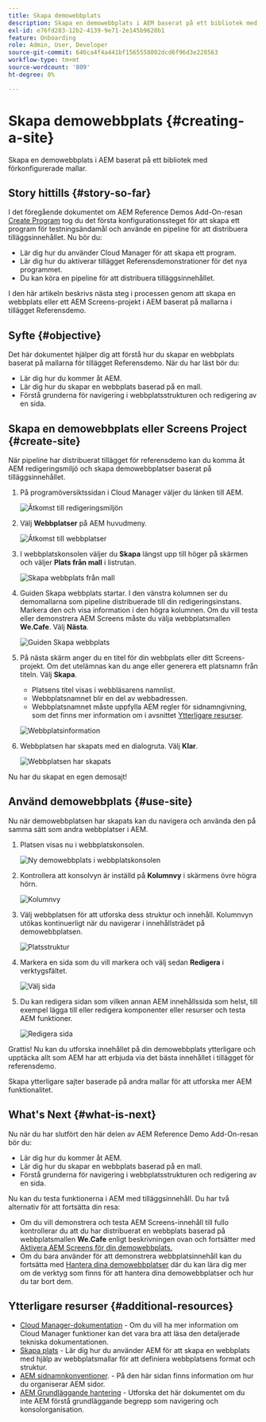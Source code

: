 ```yaml
---
title: Skapa demowebbplats
description: Skapa en demowebbplats i AEM baserat på ett bibliotek med förkonfigurerade mallar.
exl-id: e76fd283-12b2-4139-9e71-2e145b9620b1
feature: Onboarding
role: Admin, User, Developer
source-git-commit: 646ca4f4a441bf1565558002dcd6f96d3e228563
workflow-type: tm+mt
source-wordcount: '809'
ht-degree: 0%

---
```


# Skapa demowebbplats {#creating-a-site}

Skapa en demowebbplats i AEM baserat på ett bibliotek med förkonfigurerade mallar.

## Story hittills {#story-so-far}

I det föregående dokumentet om AEM Reference Demos Add-On-resan [Create Program](create-program.md) tog du det första konfigurationssteget för att skapa ett program för testningsändamål och använde en pipeline för att distribuera tilläggsinnehållet. Nu bör du:

* Lär dig hur du använder Cloud Manager för att skapa ett program.
* Lär dig hur du aktiverar tillägget Referensdemonstrationer för det nya programmet.
* Du kan köra en pipeline för att distribuera tilläggsinnehållet.

I den här artikeln beskrivs nästa steg i processen genom att skapa en webbplats eller ett AEM Screens-projekt i AEM baserat på mallarna i tillägget Referensdemo.

## Syfte {#objective}

Det här dokumentet hjälper dig att förstå hur du skapar en webbplats baserat på mallarna för tillägget Referensdemo. När du har läst bör du:

* Lär dig hur du kommer åt AEM.
* Lär dig hur du skapar en webbplats baserad på en mall.
* Förstå grunderna för navigering i webbplatsstrukturen och redigering av en sida.

## Skapa en demowebbplats eller Screens Project {#create-site}

När pipeline har distribuerat tillägget för referensdemo kan du komma åt AEM redigeringsmiljö och skapa demowebbplatser baserat på tilläggsinnehållet.

1. På programöversiktssidan i Cloud Manager väljer du länken till AEM.

   ![Åtkomst till redigeringsmiljön](assets/access-author.png)

1. Välj **Webbplatser** på AEM huvudmeny.

   ![Åtkomst till webbplatser](assets/access-sites.png)

1. I webbplatskonsolen väljer du **Skapa** längst upp till höger på skärmen och väljer **Plats från mall** i listrutan.

   ![Skapa webbplats från mall](assets/create-site-from-template.png)

1. Guiden Skapa webbplats startar. I den vänstra kolumnen ser du demomallarna som pipeline distribuerade till din redigeringsinstans. Markera den och visa information i den högra kolumnen. Om du vill testa eller demonstrera AEM Screens måste du välja webbplatsmallen **We.Cafe**. Välj **Nästa**.

   ![Guiden Skapa webbplats](assets/site-creation-wizard.png)

1. På nästa skärm anger du en titel för din webbplats eller ditt Screens-projekt. Om det utelämnas kan du ange eller generera ett platsnamn från titeln. Välj **Skapa**.

   * Platsens titel visas i webbläsarens namnlist.
   * Webbplatsnamnet blir en del av webbadressen.
   * Webbplatsnamnet måste uppfylla AEM regler för sidnamngivning, som det finns mer information om i avsnittet [Ytterligare resurser](#additional-resources).

   ![Webbplatsinformation](assets/site-details.png)

1. Webbplatsen har skapats med en dialogruta. Välj **Klar**.

   ![Webbplatsen har skapats](assets/site-creation-complete.png)

Nu har du skapat en egen demosajt!

## Använd demowebbplats {#use-site}

Nu när demowebbplatsen har skapats kan du navigera och använda den på samma sätt som andra webbplatser i AEM.

1. Platsen visas nu i webbplatskonsolen.

   ![Ny demowebbplats i webbplatskonsolen](assets/new-demo-site.png)

1. Kontrollera att konsolvyn är inställd på **Kolumnvy** i skärmens övre högra hörn.

   ![Kolumnvy](assets/column-view.png)

1. Välj webbplatsen för att utforska dess struktur och innehåll. Kolumnvyn utökas kontinuerligt när du navigerar i innehållsträdet på demowebbplatsen.

   ![Platsstruktur](assets/site-structure.png)

1. Markera en sida som du vill markera och välj sedan **Redigera** i verktygsfältet.

   ![Välj sida](assets/select-page.png)

1. Du kan redigera sidan som vilken annan AEM innehållssida som helst, till exempel lägga till eller redigera komponenter eller resurser och testa AEM funktioner.

   ![Redigera sida](assets/edit-page.png)

Grattis! Nu kan du utforska innehållet på din demowebbplats ytterligare och upptäcka allt som AEM har att erbjuda via det bästa innehållet i tillägget för referensdemo.

Skapa ytterligare sajter baserade på andra mallar för att utforska mer AEM funktionalitet.

## What&#39;s Next {#what-is-next}

Nu när du har slutfört den här delen av AEM Reference Demo Add-On-resan bör du:

* Lär dig hur du kommer åt AEM.
* Lär dig hur du skapar en webbplats baserad på en mall.
* Förstå grunderna för navigering i webbplatsstrukturen och redigering av en sida.

Nu kan du testa funktionerna i AEM med tilläggsinnehåll. Du har två alternativ för att fortsätta din resa:

* Om du vill demonstrera och testa AEM Screens-innehåll till fullo kontrollerar du att du har distribuerat en webbplats baserad på webbplatsmallen **We.Cafe** enligt beskrivningen ovan och fortsätter med [Aktivera AEM Screens för din demowebbplats.](screens.md)
* Om du bara använder för att demonstrera webbplatsinnehåll kan du fortsätta med [Hantera dina demowebbplatser](manage.md) där du kan lära dig mer om de verktyg som finns för att hantera dina demowebbplatser och hur du tar bort dem.

## Ytterligare resurser {#additional-resources}

* [Cloud Manager-dokumentation](https://experienceleague.adobe.com/docs/experience-manager-cloud-service/onboarding/onboarding-concepts/cloud-manager-introduction.html) - Om du vill ha mer information om Cloud Manager funktioner kan det vara bra att läsa den detaljerade tekniska dokumentationen.
* [Skapa plats](/help/sites-cloud/administering/site-creation/create-site.md) - Lär dig hur du använder AEM för att skapa en webbplats med hjälp av webbplatsmallar för att definiera webbplatsens format och struktur.
* [AEM sidnamnkonventioner](/help/sites-cloud/authoring/sites-console/organizing-pages.md#page-name-restrictions-and-best-practices). - På den här sidan finns information om hur du organiserar AEM sidor.
* [AEM Grundläggande hantering](/help/sites-cloud/authoring/basic-handling.md) - Utforska det här dokumentet om du inte AEM förstå grundläggande begrepp som navigering och konsolorganisation.
